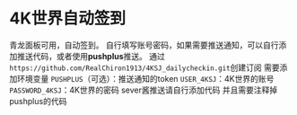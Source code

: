 # 4K世界自动签到

青龙面板可用，自动签到。
自行填写账号密码，如果需要推送通知，可以自行添加推送代码，或者使用**pushplus**推送。
通过`https://github.com/RealChiron1913/4KSJ_dailycheckin.git`创建订阅
需要添加环境变量
`PUSHPLUS`（可选）：推送通知的token
`USER_4KSJ`：4K世界的账号
`PASSWORD_4KSJ`：4K世界的密码
sever酱推送请自行添加代码 并且需要注释掉pushplus的代码
